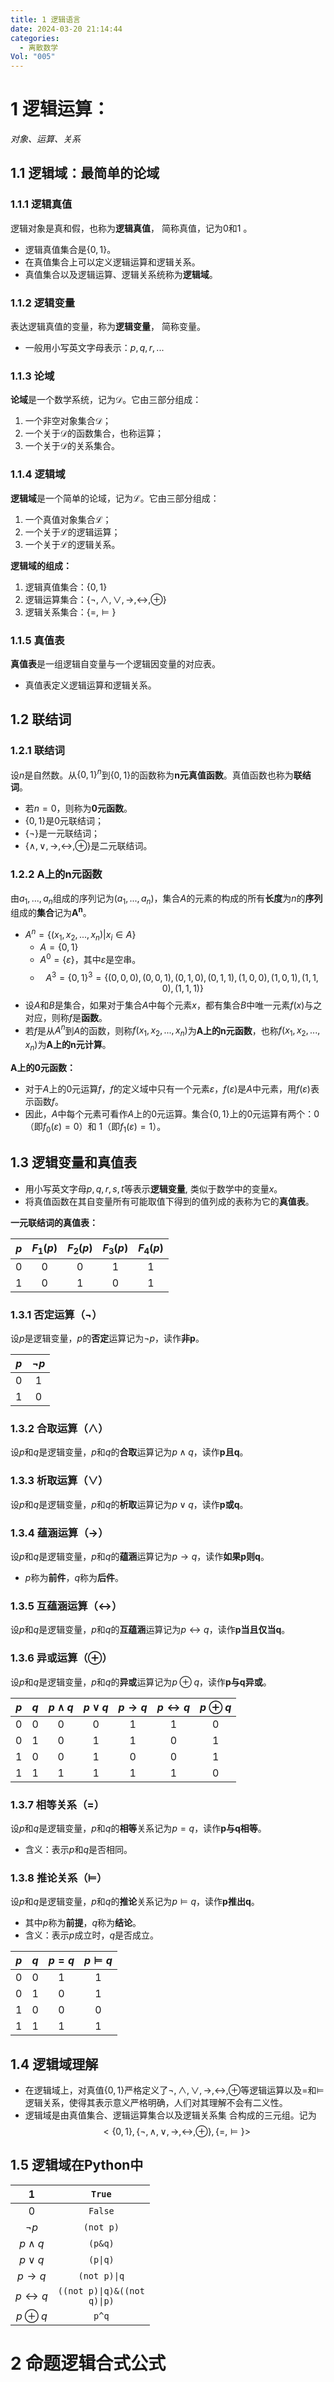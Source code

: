 ```yaml
---
title: 1 逻辑语言
date: 2024-03-20 21:14:44
categories:
  - 离散数学
Vol: "005"
---
```

# 1 逻辑运算：

*对象、运算、关系*

## 1.1 逻辑域：最简单的论域

### 1.1.1 逻辑真值

逻辑对象是真和假，也称为**逻辑真值**， 简称真值，记为$0$和$1$ 。

- 逻辑真值集合是$\{0,1\}$。
- 在真值集合上可以定义逻辑运算和逻辑关系。
- 真值集合以及逻辑运算、逻辑关系统称为**逻辑域**。

### 1.1.2 逻辑变量

表达逻辑真值的变量，称为**逻辑变量**， 简称变量。

- 一般用小写英文字母表示：$p,q,r,...$

### 1.1.3 论域

**论域**是一个数学系统，记为$\mathcal{D}$。它由三部分组成：
1. 一个非空对象集合$\mathcal{D}$；
2. 一个关于$\mathcal{D}$的函数集合，也称运算；
3. 一个关于$\mathcal{D}$的关系集合。

### 1.1.4 逻辑域

**逻辑域**是一个简单的论域，记为$\mathcal{L}$。它由三部分组成：
1. 一个真值对象集合$\mathcal{L}$；
2. 一个关于$\mathcal{L}$的逻辑运算；
3. 一个关于$\mathcal{L}$的逻辑关系。

**逻辑域的组成：**
1. 逻辑真值集合：$\{0,1\}$
2. 逻辑运算集合：$\{\lnot,\land,\lor,\to,\leftrightarrow,\oplus\}$
3. 逻辑关系集合：$\{=,\vDash\}$ 

### 1.1.5 真值表
 
 **真值表**是一组逻辑自变量与一个逻辑因变量的对应表。

- 真值表定义逻辑运算和逻辑关系。

## 1.2 联结词

### 1.2.1 联结词

设$n$是自然数。从$\{0,1\}^n$到$\{0, 1\}$的函数称为$\bm{n}$**元真值函数**。真值函数也称为**联结词**。

- 若$n=0$，则称为**0元函数**。
- $\{0,1\}$是0元联结词；
- $\{\lnot\}$是一元联结词；
- $\{\land,\lor,\to,\leftrightarrow,\oplus\}$是二元联结词。

### 1.2.2 $\bm{A}$上的$\bm{n}$元函数

由$a_1,...,a_n$组成的序列记为$\left(a_1,...,a_n\right)$，集合$A$的元素的构成的所有**长度**为$n$的**序列**组成的**集合**记为$\bm{A^n}$。

- $A^n=\{\left(x_1,x_2,...,x_n\right)\vert x_i\in A\}$
	- $A=\{0,1\}$
	- $A^0=\{\varepsilon\}$，其中$\varepsilon$是空串。
	- $$A^3=\{0,1\}^3=\{\left(0,0,0\right),\left(0,0,1\right),\left(0,1,0\right),\left(0,1,1\right),\left(1,0,0\right),\left(1,0,1\right),\left(1,1,0\right),\left(1,1,1\right)\}$$
- 设$A$和$B$是集合，如果对于集合$A$中每个元素$x$，都有集合$B$中唯一元素$f(x)$与之对应，则称$f$是**函数**。
- 若$f$是从$A^n$到$A$的函数，则称$f(x_1,x_2,...,x_n)$为$\bm{A}$**上的**$\bm{n}$**元函数**，也称$f(x_1,x_2,...,x_n)$为$\bm{A}$**上的**$\bm{n}$**元计算**。

**$\bm{A}$上的0元函数：**

- 对于$A$上的0元运算$f$，$f$的定义域中只有一个元素$\varepsilon$，$f(\varepsilon)$是$A$中元素，用$f(\varepsilon)$表示函数$f$。
- 因此，$A$中每个元素可看作$A$上的0元运算。集合$\{0,1\}$上的0元运算有两个：$0$（即$f_0(\varepsilon)=0$）和 $1$（即$f_1(\varepsilon)=1$）。

## 1.3 逻辑变量和真值表

- 用小写英文字母$p, q, r, s, t$等表示**逻辑变量**, 类似于数学中的变量$x$。
- 将真值函数在其自变量所有可能取值下得到的值列成的表称为它的**真值表**。

**一元联结词的真值表：**

| $p$ | $F_1(p)$ | $F_2(p)$ | $F_3(p)$ | $F_4(p)$ |
| :-: | :------: | :------: | :------: | :------: |
| $0$ |   $0$    |   $0$    |   $1$    |   $1$    |
| $1$ |   $0$    |   $1$    |   $0$    |   $1$    |

### 1.3.1 否定运算（$\bm{\lnot}$）

设$p$是逻辑变量，$p$的**否定**运算记为$\lnot p$，读作**非$\bm{p}$**。

| $p$ | $\lnot p$ |
| :-: | :-------: |
| $0$ |    $1$    |
| $1$ |    $0$    |

### 1.3.2 合取运算（$\bm{\land}$）

设$p$和$q$是逻辑变量，$p$和$q$的**合取**运算记为$p\land q$，读作$\bm{p}$**且**$\bm{q}$。

### 1.3.3 析取运算（$\bm{\lor}$）

设$p$和$q$是逻辑变量，$p$和$q$的**析取**运算记为$p\lor q$，读作$\bm{p}$**或**$\bm{q}$。

### 1.3.4 蕴涵运算（$\bm{\to}$）

设$p$和$q$是逻辑变量，$p$和$q$的**蕴涵**运算记为$p\to q$，读作**如果**$\bm{p}$**则**$\bm{q}$。

- $p$称为**前件**，$q$称为**后件**。

### 1.3.5 互蕴涵运算（$\bm{\leftrightarrow}$）

设$p$和$q$是逻辑变量，$p$和$q$的**互蕴涵**运算记为$p\leftrightarrow q$，读作$\bm{p}$**当且仅当**$\bm{q}$。

### 1.3.6 异或运算（$\bm{\oplus}$）

设$p$和$q$是逻辑变量，$p$和$q$的**异或**运算记为$p\oplus q$，读作$\bm{p}$**与**$\bm{q}$**异或**。

| $p$ | $q$ | $p\land q$ | $p\lor q$ | $p\to q$ | $p\leftrightarrow q$ | $p\oplus q$ |
| :-: | :-: | :--------: | :-------: | :------: | :------------------: | :---------: |
| $0$ | $0$ |    $0$     |    $0$    |   $1$    |         $1$          |     $0$     |
| $0$ | $1$ |    $0$     |    $1$    |   $1$    |         $0$          |     $1$     |
| $1$ | $0$ |    $0$     |    $1$    |   $0$    |         $0$          |     $1$     |
| $1$ | $1$ |    $1$     |    $1$    |   $1$    |         $1$          |     $0$     |

### 1.3.7 相等关系（$\bm{=}$）

设$p$和$q$是逻辑变量，$p$和$q$的**相等**关系记为$p=q$，读作$\bm{p}$**与**$\bm{q}$**相等**。

- 含义：表示$p$和$q$是否相同。

### 1.3.8 推论关系（$\bm{\vDash}$）

设$p$和$q$是逻辑变量，$p$和$q$的**推论**关系记为$p\vDash q$，读作$\bm{p}$**推出**$\bm{q}$。

- 其中$p$称为**前提**，$q$称为**结论**。
- 含义：表示$p$成立时，$q$是否成立。

| $p$ | $q$ | $p=q$ | $p\vDash q$ |
| :-: | :-: | :---: | :---------: |
| $0$ | $0$ |  $1$  |     $1$     |
| $0$ | $1$ |  $0$  |     $1$     |
| $1$ | $0$ |  $0$  |     $0$     |
| $1$ | $1$ |  $1$  |     $1$     |

## 1.4 逻辑域理解

- 在逻辑域上，对真值$\{0,1\}$严格定义了$\lnot,\land,\lor,\to,\leftrightarrow,\oplus$等逻辑运算以及$=$和$\vDash$逻辑关系，使得其表示意义严格明确，人们对其理解不会有二义性。
- 逻辑域是由真值集合、逻辑运算集合以及逻辑关系集 合构成的三元组。记为 $$<\{0,1\},\{\lnot,\land,\lor,\to,\leftrightarrow,\oplus\},\{=,\vDash\}>$$

## 1.5 逻辑域在Python中

|         $1$          |                 `True`                 |
| :------------------: | :------------------------------------: |
|         $0$          |                `False`                 |
|      $\lnot p$       |               `(not p)`                |
|      $p\land q$      |                `(p&q)`                 |
|      $p\lor q$       |                `(p\|q)`                |
|       $p\to q$       |        <code>(not p)\|q</code>         |
| $p\leftrightarrow q$ | <code>((not p)\|q)&((not q)\|p)</code> |
|     $p\oplus q$      |                 `p^q`                  |

# 2 命题逻辑合式公式
